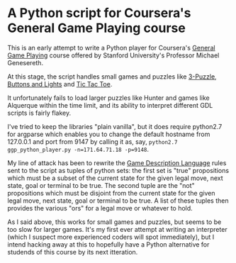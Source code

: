 <h1>A Python script for Coursera's General Game Playing course</h1>

<p>This is an early attempt to write a Python player for Coursera's <a href="https://class.coursera.org/ggp-003">General Game Playing</a> course offered by Stanford University's Professor Michael Genesereth.</p>

<p>At this stage, the script handles small games and puzzles like <a href="http://ggp.stanford.edu/applications/050201.php">3-Puzzle</a>, <a href="http://ggp.stanford.edu/applications/050202.php">Buttons and Lights</a> and <a href="http://ggp.stanford.edu/applications/060401.php">Tic Tac Toe</a>.</p>

<p>It unfortunately fails to load larger puzzles like Hunter and games like Alquerque within the time limit, and its ability to interpret different GDL scripts is fairly flakey.</p>

<p>I've tried to keep the libraries "plain vanilla", but it does require python2.7 for argparse which enables you to change the default hostname from 127.0.0.1 and port from 9147 by calling it as, say, <code>python2.7 ggp_python_player.py -n=171.64.71.18 -p=9148</code>.</p>

<p>My line of attack has been to rewrite the <a href=http://games.stanford.edu/games/gdl.html>Game Description Language</a> rules sent to the script as tuples of python sets: the first set is "true" propositions which must be a subset of the current state for the given legal move, next state, goal or terminal to be true. The second tuple are the "not" propositions which must be disjoint from the current state for the given legal move, next state, goal or terminal to be true. A list of these tuples then provides the various "ors" for a legal move or whatever to hold.</p>

<p>As I said above, this works for small games and puzzles, but seems to be too slow for larger games. It's my first ever attempt at writing an interpreter (which I suspect more experienced coders will spot immediately), but I intend hacking away at this to hopefully have a Python alternative for studends of this course by its next itteration.</p>

